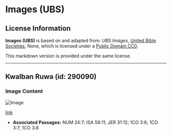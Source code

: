 # Images (UBS)

## License Information

**Images (UBS)** is based on and adapted from: _UBS Images_, [United Bible Societies](https://unitedbiblesocieties.org/), None, which is licensed under a [Public Domain CC0](https://creativecommons.org/public-domain/cc0/).

This markdown version is provided under the same license.



--------------------------------

## Kwalban Ruwa (id: 290090)

### Image Content

![Image](https://cdn.aquifer.bible/aquifer-content/resources/Media/WEB-0902_watering_can.jpg)

[link](https://cdn.aquifer.bible/aquifer-content/resources/Media/WEB-0902_watering_can.jpg)

* **Associated Passages:** NUM 24:7; ISA 58:11; JER 31:12; 1CO 3:6; 1CO 3:7; 1CO 3:8

